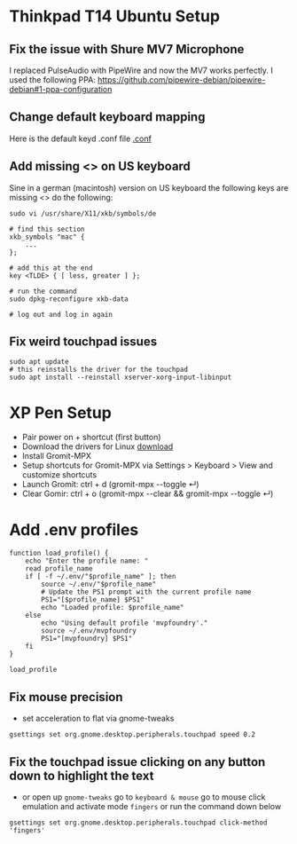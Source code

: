 # Thinkpad T14 Ubuntu Setup

## Fix the issue with Shure MV7 Microphone
I replaced PulseAudio with PipeWire and now the MV7 works perfectly. I used the following PPA: https://github.com/pipewire-debian/pipewire-debian#1-ppa-configuration

## Change default keyboard mapping
Here is the default keyd .conf file [.conf](https://github.com/tarasowski/thinkpad/blob/main/etc/keyd/default.conf)

## Add missing <> on US keyboard
Sine in a german (macintosh) version on US keyboard the following keys are missing <> do the following:

```
sudo vi /usr/share/X11/xkb/symbols/de

# find this section
xkb_symbols "mac" {
    ...
};

# add this at the end
key <TLDE> { [ less, greater ] };

# run the command
sudo dpkg-reconfigure xkb-data

# log out and log in again

```

## Fix weird touchpad issues

```
sudo apt update
# this reinstalls the driver for the touchpad
sudo apt install --reinstall xserver-xorg-input-libinput
```
# XP Pen Setup
- Pair power on + shortcut (first button)
- Download the drivers for Linux [download](https://www.xp-pen.com/download/deco-mw.html)
- Install Gromit-MPX
- Setup shortcuts for Gromit-MPX via Settings > Keyboard > View and customize shortcuts
- Launch Gromit: ctrl + d (gromit-mpx --toggle ↵)
- Clear Gomir: ctrl + o (gromit-mpx --clear && gromit-mpx --toggle ↵)

# Add .env profiles

```
function load_profile() {
    echo "Enter the profile name: "
    read profile_name
    if [ -f ~/.env/"$profile_name" ]; then
        source ~/.env/"$profile_name"
        # Update the PS1 prompt with the current profile name
        PS1="[$profile_name] $PS1"
        echo "Loaded profile: $profile_name"
    else
        echo "Using default profile 'mvpfoundry'."
        source ~/.env/mvpfoundry
        PS1="[mvpfoundry] $PS1"
    fi
}

load_profile
```
## Fix mouse precision
- set acceleration to flat via gnome-tweaks

```
gsettings set org.gnome.desktop.peripherals.touchpad speed 0.2
```

## Fix the touchpad issue clicking on any button down to highlight the text

- or open up `gnome-tweaks` go to `keyboard & mouse` go to mouse click emulation and activate mode `fingers` or run the command down below

```
gsettings set org.gnome.desktop.peripherals.touchpad click-method 'fingers'
``` 

